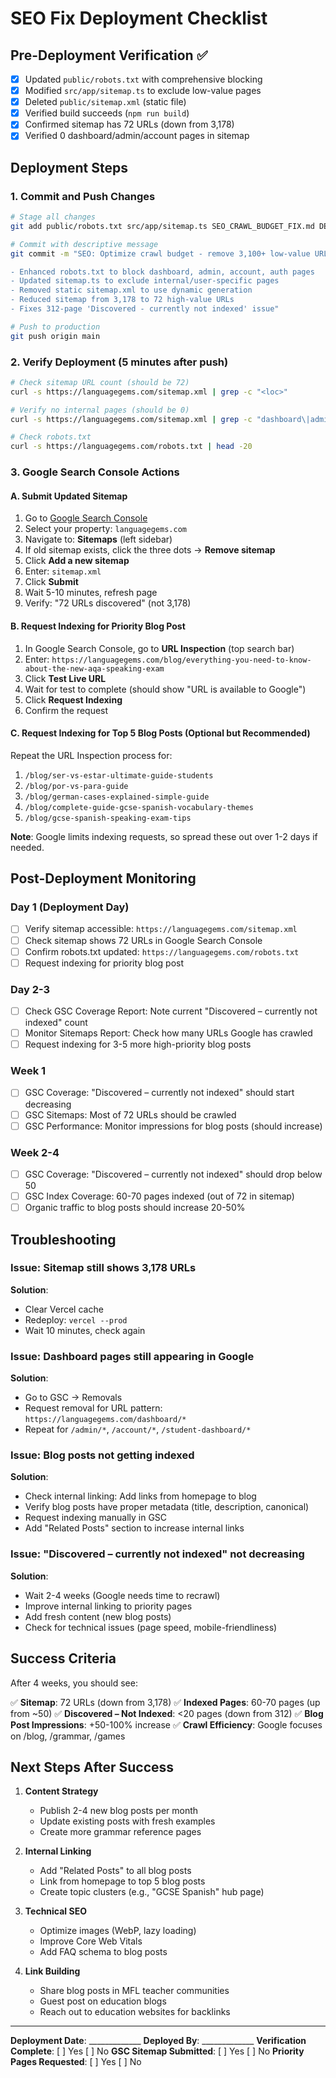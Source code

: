 # SEO Fix Deployment Checklist

## Pre-Deployment Verification ✅

- [x] Updated `public/robots.txt` with comprehensive blocking
- [x] Modified `src/app/sitemap.ts` to exclude low-value pages
- [x] Deleted `public/sitemap.xml` (static file)
- [x] Verified build succeeds (`npm run build`)
- [x] Confirmed sitemap has 72 URLs (down from 3,178)
- [x] Verified 0 dashboard/admin/account pages in sitemap

## Deployment Steps

### 1. Commit and Push Changes

```bash
# Stage all changes
git add public/robots.txt src/app/sitemap.ts SEO_CRAWL_BUDGET_FIX.md DEPLOYMENT_CHECKLIST.md

# Commit with descriptive message
git commit -m "SEO: Optimize crawl budget - remove 3,100+ low-value URLs from sitemap

- Enhanced robots.txt to block dashboard, admin, account, auth pages
- Updated sitemap.ts to exclude internal/user-specific pages
- Removed static sitemap.xml to use dynamic generation
- Reduced sitemap from 3,178 to 72 high-value URLs
- Fixes 312-page 'Discovered - currently not indexed' issue"

# Push to production
git push origin main
```

### 2. Verify Deployment (5 minutes after push)

```bash
# Check sitemap URL count (should be 72)
curl -s https://languagegems.com/sitemap.xml | grep -c "<loc>"

# Verify no internal pages (should be 0)
curl -s https://languagegems.com/sitemap.xml | grep -c "dashboard\|admin\|account"

# Check robots.txt
curl -s https://languagegems.com/robots.txt | head -20
```

### 3. Google Search Console Actions

#### A. Submit Updated Sitemap
1. Go to [Google Search Console](https://search.google.com/search-console)
2. Select your property: `languagegems.com`
3. Navigate to: **Sitemaps** (left sidebar)
4. If old sitemap exists, click the three dots → **Remove sitemap**
5. Click **Add a new sitemap**
6. Enter: `sitemap.xml`
7. Click **Submit**
8. Wait 5-10 minutes, refresh page
9. Verify: "72 URLs discovered" (not 3,178)

#### B. Request Indexing for Priority Blog Post
1. In Google Search Console, go to **URL Inspection** (top search bar)
2. Enter: `https://languagegems.com/blog/everything-you-need-to-know-about-the-new-aqa-speaking-exam`
3. Click **Test Live URL**
4. Wait for test to complete (should show "URL is available to Google")
5. Click **Request Indexing**
6. Confirm the request

#### C. Request Indexing for Top 5 Blog Posts (Optional but Recommended)
Repeat the URL Inspection process for:
1. `/blog/ser-vs-estar-ultimate-guide-students`
2. `/blog/por-vs-para-guide`
3. `/blog/german-cases-explained-simple-guide`
4. `/blog/complete-guide-gcse-spanish-vocabulary-themes`
5. `/blog/gcse-spanish-speaking-exam-tips`

**Note**: Google limits indexing requests, so spread these out over 1-2 days if needed.

## Post-Deployment Monitoring

### Day 1 (Deployment Day)
- [ ] Verify sitemap accessible: `https://languagegems.com/sitemap.xml`
- [ ] Check sitemap shows 72 URLs in Google Search Console
- [ ] Confirm robots.txt updated: `https://languagegems.com/robots.txt`
- [ ] Request indexing for priority blog post

### Day 2-3
- [ ] Check GSC Coverage Report: Note current "Discovered – currently not indexed" count
- [ ] Monitor Sitemaps Report: Check how many URLs Google has crawled
- [ ] Request indexing for 3-5 more high-priority blog posts

### Week 1
- [ ] GSC Coverage: "Discovered – currently not indexed" should start decreasing
- [ ] GSC Sitemaps: Most of 72 URLs should be crawled
- [ ] GSC Performance: Monitor impressions for blog posts (should increase)

### Week 2-4
- [ ] GSC Coverage: "Discovered – currently not indexed" should drop below 50
- [ ] GSC Index Coverage: 60-70 pages indexed (out of 72 in sitemap)
- [ ] Organic traffic to blog posts should increase 20-50%

## Troubleshooting

### Issue: Sitemap still shows 3,178 URLs
**Solution**: 
- Clear Vercel cache
- Redeploy: `vercel --prod`
- Wait 10 minutes, check again

### Issue: Dashboard pages still appearing in Google
**Solution**:
- Go to GSC → Removals
- Request removal for URL pattern: `https://languagegems.com/dashboard/*`
- Repeat for `/admin/*`, `/account/*`, `/student-dashboard/*`

### Issue: Blog posts not getting indexed
**Solution**:
- Check internal linking: Add links from homepage to blog
- Verify blog posts have proper metadata (title, description, canonical)
- Request indexing manually in GSC
- Add "Related Posts" section to increase internal links

### Issue: "Discovered – currently not indexed" not decreasing
**Solution**:
- Wait 2-4 weeks (Google needs time to recrawl)
- Improve internal linking to priority pages
- Add fresh content (new blog posts)
- Check for technical issues (page speed, mobile-friendliness)

## Success Criteria

After 4 weeks, you should see:

✅ **Sitemap**: 72 URLs (down from 3,178)
✅ **Indexed Pages**: 60-70 pages (up from ~50)
✅ **Discovered – Not Indexed**: <20 pages (down from 312)
✅ **Blog Post Impressions**: +50-100% increase
✅ **Crawl Efficiency**: Google focuses on /blog, /grammar, /games

## Next Steps After Success

1. **Content Strategy**
   - Publish 2-4 new blog posts per month
   - Update existing posts with fresh examples
   - Create more grammar reference pages

2. **Internal Linking**
   - Add "Related Posts" to all blog posts
   - Link from homepage to top 5 blog posts
   - Create topic clusters (e.g., "GCSE Spanish" hub page)

3. **Technical SEO**
   - Optimize images (WebP, lazy loading)
   - Improve Core Web Vitals
   - Add FAQ schema to blog posts

4. **Link Building**
   - Share blog posts in MFL teacher communities
   - Guest post on education blogs
   - Reach out to education websites for backlinks

---

**Deployment Date**: _____________
**Deployed By**: _____________
**Verification Complete**: [ ] Yes [ ] No
**GSC Sitemap Submitted**: [ ] Yes [ ] No
**Priority Pages Requested**: [ ] Yes [ ] No

